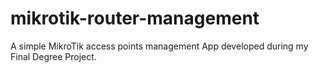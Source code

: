 # mikrotik-router-management
A simple MikroTik access points management App developed during my Final Degree Project.
